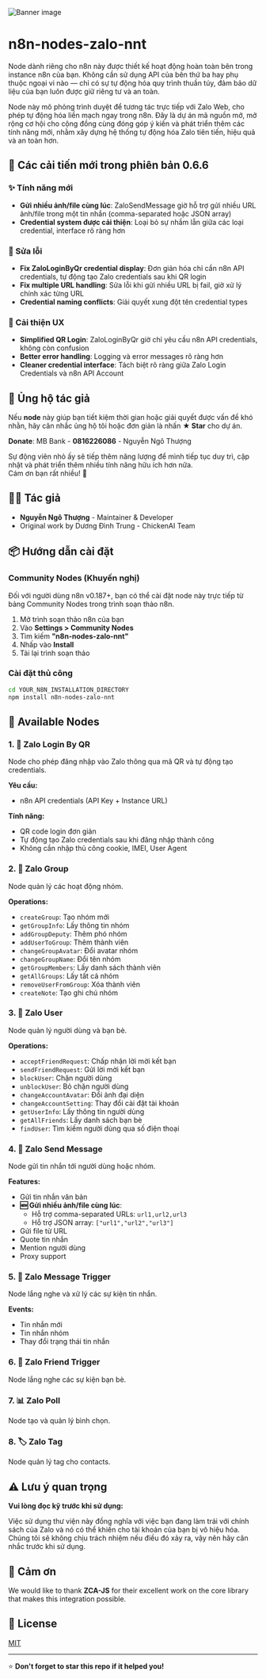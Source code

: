 ![Banner image](https://user-images.githubusercontent.com/10284570/173569848-c624317f-42b1-45a6-ab09-f0ea3c247648.png)

# n8n-nodes-zalo-nnt

Node dành riêng cho n8n này được thiết kế hoạt động hoàn toàn bên trong instance n8n của bạn. Không cần sử dụng API của bên thứ ba hay phụ thuộc ngoại vi nào — chỉ có sự tự động hóa quy trình thuần túy, đảm bảo dữ liệu của bạn luôn được giữ riêng tư và an toàn.

Node này mô phỏng trình duyệt để tương tác trực tiếp với Zalo Web, cho phép tự động hóa liền mạch ngay trong n8n. Đây là dự án mã nguồn mở, mở rộng cơ hội cho cộng đồng cùng đóng góp ý kiến và phát triển thêm các tính năng mới, nhằm xây dựng hệ thống tự động hóa Zalo tiên tiến, hiệu quả và an toàn hơn.

## 🚀 Các cải tiến mới trong phiên bản 0.6.6

### ✨ Tính năng mới
- **Gửi nhiều ảnh/file cùng lúc**: ZaloSendMessage giờ hỗ trợ gửi nhiều URL ảnh/file trong một tin nhắn (comma-separated hoặc JSON array)
- **Credential system được cải thiện**: Loại bỏ sự nhầm lẫn giữa các loại credential, interface rõ ràng hơn

### 🔧 Sửa lỗi
- **Fix ZaloLoginByQr credential display**: Đơn giản hóa chỉ cần n8n API credentials, tự động tạo Zalo credentials sau khi QR login
- **Fix multiple URL handling**: Sửa lỗi khi gửi nhiều URL bị fail, giờ xử lý chính xác từng URL
- **Credential naming conflicts**: Giải quyết xung đột tên credential types

### 🎯 Cải thiện UX
- **Simplified QR Login**: ZaloLoginByQr giờ chỉ yêu cầu n8n API credentials, không còn confusion
- **Better error handling**: Logging và error messages rõ ràng hơn
- **Cleaner credential interface**: Tách biệt rõ ràng giữa Zalo Login Credentials và n8n API Account

## 💝 Ủng hộ tác giả

Nếu **node** này giúp bạn tiết kiệm thời gian hoặc giải quyết được vấn đề khó nhằn, hãy cân nhắc ủng hộ tôi hoặc đơn giản là nhấn **★ Star** cho dự án.

**Donate**: MB Bank - **0816226086** - Nguyễn Ngô Thượng

Sự động viên nhỏ ấy sẽ tiếp thêm năng lượng để mình tiếp tục duy trì, cập nhật và phát triển thêm nhiều tính năng hữu ích hơn nữa.  
Cám ơn bạn rất nhiều! 💛

## 👨‍💻 Tác giả
- **Nguyễn Ngô Thượng** - Maintainer & Developer
- Original work by Dương Đình Trung - ChickenAI Team

## 📦 Hướng dẫn cài đặt

### Community Nodes (Khuyến nghị)

Đối với người dùng n8n v0.187+, bạn có thể cài đặt node này trực tiếp từ bảng Community Nodes trong trình soạn thảo n8n.

1. Mở trình soạn thảo n8n của bạn
2. Vào **Settings > Community Nodes**
3. Tìm kiếm **"n8n-nodes-zalo-nnt"**
4. Nhấp vào **Install**
5. Tải lại trình soạn thảo

### Cài đặt thủ công

```bash
cd YOUR_N8N_INSTALLATION_DIRECTORY
npm install n8n-nodes-zalo-nnt
```

## 🔧 Available Nodes

### 1. 🔐 Zalo Login By QR
Node cho phép đăng nhập vào Zalo thông qua mã QR và tự động tạo credentials.

**Yêu cầu:**
- n8n API credentials (API Key + Instance URL)

**Tính năng:**
- QR code login đơn giản
- Tự động tạo Zalo credentials sau khi đăng nhập thành công
- Không cần nhập thủ công cookie, IMEI, User Agent

### 2. 👥 Zalo Group
Node quản lý các hoạt động nhóm.

**Operations:**
- `createGroup`: Tạo nhóm mới
- `getGroupInfo`: Lấy thông tin nhóm
- `addGroupDeputy`: Thêm phó nhóm
- `addUserToGroup`: Thêm thành viên
- `changeGroupAvatar`: Đổi avatar nhóm
- `changeGroupName`: Đổi tên nhóm
- `getGroupMembers`: Lấy danh sách thành viên
- `getAllGroups`: Lấy tất cả nhóm
- `removeUserFromGroup`: Xóa thành viên
- `createNote`: Tạo ghi chú nhóm

### 3. 👤 Zalo User
Node quản lý người dùng và bạn bè.

**Operations:**
- `acceptFriendRequest`: Chấp nhận lời mời kết bạn
- `sendFriendRequest`: Gửi lời mời kết bạn
- `blockUser`: Chặn người dùng
- `unblockUser`: Bỏ chặn người dùng
- `changeAccountAvatar`: Đổi ảnh đại diện
- `changeAccountSetting`: Thay đổi cài đặt tài khoản
- `getUserInfo`: Lấy thông tin người dùng
- `getAllFriends`: Lấy danh sách bạn bè
- `findUser`: Tìm kiếm người dùng qua số điện thoại

### 4. 💬 Zalo Send Message
Node gửi tin nhắn tới người dùng hoặc nhóm.

**Features:**
- Gửi tin nhắn văn bản
- **🆕 Gửi nhiều ảnh/file cùng lúc**: 
  - Hỗ trợ comma-separated URLs: `url1,url2,url3`
  - Hỗ trợ JSON array: `["url1","url2","url3"]`
- Gửi file từ URL
- Quote tin nhắn
- Mention người dùng
- Proxy support

### 5. 📨 Zalo Message Trigger
Node lắng nghe và xử lý các sự kiện tin nhắn.

**Events:**
- Tin nhắn mới
- Tin nhắn nhóm
- Thay đổi trạng thái tin nhắn

### 6. 👫 Zalo Friend Trigger
Node lắng nghe các sự kiện bạn bè.

### 7. 📊 Zalo Poll
Node tạo và quản lý bình chọn.

### 8. 🏷️ Zalo Tag
Node quản lý tag cho contacts.

## ⚠️ Lưu ý quan trọng

**Vui lòng đọc kỹ trước khi sử dụng:**

Việc sử dụng thư viện này đồng nghĩa với việc bạn đang làm trái với chính sách của Zalo và nó có thể khiến cho tài khoản của bạn bị vô hiệu hóa. Chúng tôi sẽ không chịu trách nhiệm nếu điều đó xảy ra, vậy nên hãy cân nhắc trước khi sử dụng.

## 🙏 Cảm ơn

We would like to thank **ZCA-JS** for their excellent work on the core library that makes this integration possible.

## 📄 License

[MIT](https://github.com/n8n-io/n8n-nodes-starter/blob/master/LICENSE.md)

---

⭐ **Don't forget to star this repo if it helped you!**